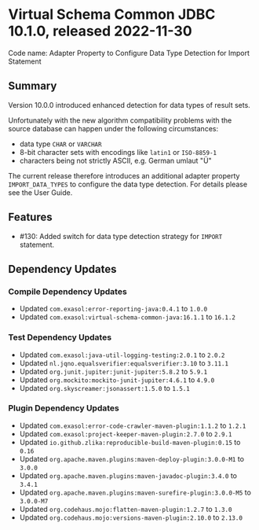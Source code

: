 # Virtual Schema Common JDBC 10.1.0, released 2022-11-30

Code name: Adapter Property to Configure Data Type Detection for Import Statement

## Summary

Version 10.0.0 introduced enhanced detection for data types of result sets.

Unfortunately with the new algorithm compatibility problems with the source database can happen under the following circumstances:

* data type `CHAR` or `VARCHAR`
* 8-bit character sets with encodings like `latin1` or `ISO-8859-1`
* characters being not strictly ASCII, e.g. German umlaut "Ü"

The current release therefore introduces an additional adapter property `IMPORT_DATA_TYPES` to configure the data type detection. For details please see the User Guide.

## Features

* #130: Added switch for data type detection strategy for `IMPORT` statement.

## Dependency Updates

### Compile Dependency Updates

* Updated `com.exasol:error-reporting-java:0.4.1` to `1.0.0`
* Updated `com.exasol:virtual-schema-common-java:16.1.1` to `16.1.2`

### Test Dependency Updates

* Updated `com.exasol:java-util-logging-testing:2.0.1` to `2.0.2`
* Updated `nl.jqno.equalsverifier:equalsverifier:3.10` to `3.11.1`
* Updated `org.junit.jupiter:junit-jupiter:5.8.2` to `5.9.1`
* Updated `org.mockito:mockito-junit-jupiter:4.6.1` to `4.9.0`
* Updated `org.skyscreamer:jsonassert:1.5.0` to `1.5.1`

### Plugin Dependency Updates

* Updated `com.exasol:error-code-crawler-maven-plugin:1.1.2` to `1.2.1`
* Updated `com.exasol:project-keeper-maven-plugin:2.7.0` to `2.9.1`
* Updated `io.github.zlika:reproducible-build-maven-plugin:0.15` to `0.16`
* Updated `org.apache.maven.plugins:maven-deploy-plugin:3.0.0-M1` to `3.0.0`
* Updated `org.apache.maven.plugins:maven-javadoc-plugin:3.4.0` to `3.4.1`
* Updated `org.apache.maven.plugins:maven-surefire-plugin:3.0.0-M5` to `3.0.0-M7`
* Updated `org.codehaus.mojo:flatten-maven-plugin:1.2.7` to `1.3.0`
* Updated `org.codehaus.mojo:versions-maven-plugin:2.10.0` to `2.13.0`
